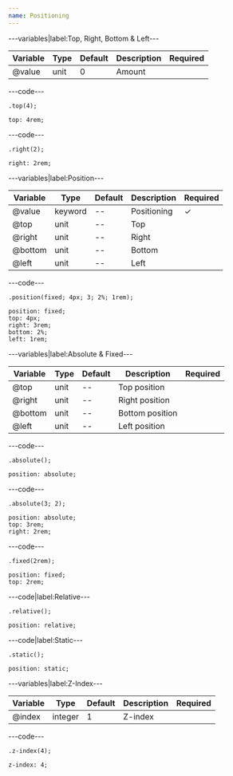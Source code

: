 ```yaml
---
name: Positioning
---
```


---variables|label:Top, Right, Bottom &amp; Left---

| Variable | Type | Default | Description | Required |
| -------- | ---- | ------- | ----------- | -------- |
| @value   | unit | 0       | Amount      |          |

---code---

```less
.top(4);
```

```less
top: 4rem;
```

---code---

```less
.right(2);
```

```less
right: 2rem;
```

---variables|label:Position---

| Variable | Type    | Default | Description | Required |
| -------- | ------- | ------- | ----------- | -------- |
| @value   | keyword | --      | Positioning | ✓        |
| @top     | unit    | --      | Top         |          |
| @right   | unit    | --      | Right       |          |
| @bottom  | unit    | --      | Bottom      |          |
| @left    | unit    | --      | Left        |          |

---code---

```less
.position(fixed; 4px; 3; 2%; 1rem);
```

```less
position: fixed;
top: 4px;
right: 3rem;
bottom: 2%;
left: 1rem;
```

---variables|label:Absolute &amp; Fixed---

| Variable | Type | Default | Description     | Required |
| -------- | ---- | ------- | --------------- | -------- |
| @top     | unit | --      | Top position    |          |
| @right   | unit | --      | Right position  |          |
| @bottom  | unit | --      | Bottom position |          |
| @left    | unit | --      | Left position   |          |

---code---

```less
.absolute();
```

```less
position: absolute;
```

---code---

```less
.absolute(3; 2);
```

```less
position: absolute;
top: 3rem;
right: 2rem;
```

---code---

```less
.fixed(2rem);
```

```less
position: fixed;
top: 2rem;
```

---code|label:Relative---

```less
.relative();
```

```less
position: relative;
```

---code|label:Static---

```less
.static();
```

```less
position: static;
```

---variables|label:Z-Index---

| Variable | Type    | Default | Description | Required |
| -------- | ------- | ------- | ----------- | -------- |
| @index   | integer | 1       | Z-index     |          |

---code---

```less
.z-index(4);
```

```less
z-index: 4;
```